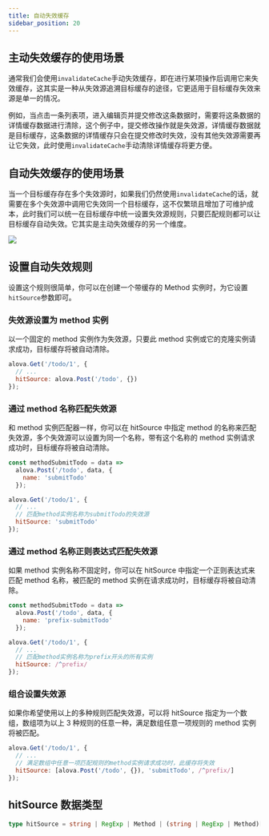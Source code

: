 ```yaml
---
title: 自动失效缓存
sidebar_position: 20
---
```


## 主动失效缓存的使用场景

通常我们会使用`invalidateCache`手动失效缓存，即在进行某项操作后调用它来失效缓存，这其实是一种从失效源追溯目标缓存的途径，它更适用于目标缓存失效来源是单一的情况。

例如，当点击一条列表项，进入编辑页并提交修改这条数据时，需要将这条数据的详情缓存数据进行清除，这个例子中，提交修改操作就是失效源，详情缓存数据就是目标缓存，这条数据的详情缓存只会在提交修改时失效，没有其他失效源需要再让它失效，此时使用`invalidateCache`手动清除详情缓存将更方便。

## 自动失效缓存的使用场景

当一个目标缓存存在多个失效源时，如果我们仍然使用`invalidateCache`的话，就需要在多个失效源中调用它失效同一个目标缓存，这不仅繁琐且增加了可维护成本，此时我们可以统一在目标缓存中统一设置失效源规则，只要匹配规则都可以让目标缓存自动失效。它其实是主动失效缓存的另一个维度。

![](https://user-images.githubusercontent.com/29848971/218662359-d7b999ba-2203-40e0-8152-f4159a6fb8e3.png)

## 设置自动失效规则

设置这个规则很简单，你可以在创建一个带缓存的 Method 实例时，为它设置`hitSource`参数即可。

### 失效源设置为 method 实例

以一个固定的 method 实例作为失效源，只要此 method 实例或它的克隆实例请求成功，目标缓存将被自动清除。

```javascript
alova.Get('/todo/1', {
  // ...
  hitSource: alova.Post('/todo', {})
});
```

### 通过 method 名称匹配失效源

和 method 实例匹配器一样，你可以在 hitSource 中指定 method 的名称来匹配失效源，多个失效源可以设置为同一个名称，带有这个名称的 method 实例请求成功时，目标缓存将被自动清除。

```javascript
const methodSubmitTodo = data =>
  alova.Post('/todo', data, {
    name: 'submitTodo'
  });

alova.Get('/todo/1', {
  // ...
  // 匹配method实例名称为submitTodo的失效源
  hitSource: 'submitTodo'
});
```

### 通过 method 名称正则表达式匹配失效源

如果 method 实例名称不固定时，你可以在 hitSource 中指定一个正则表达式来匹配 method 名称，被匹配的 method 实例在请求成功时，目标缓存将被自动清除。

```javascript
const methodSubmitTodo = data =>
  alova.Post('/todo', data, {
    name: 'prefix-submitTodo'
  });

alova.Get('/todo/1', {
  // ...
  // 匹配method实例名称为prefix开头的所有实例
  hitSource: /^prefix/
});
```

### 组合设置失效源

如果你希望使用以上的多种规则匹配失效源，可以将 hitSource 指定为一个数组，数组项为以上 3 种规则的任意一种，满足数组任意一项规则的 method 实例将被匹配。

```javascript
alova.Get('/todo/1', {
  // ...
  // 满足数组中任意一项匹配规则的method实例请求成功时，此缓存将失效
  hitSource: [alova.Post('/todo', {}), 'submitTodo', /^prefix/]
});
```

## hitSource 数据类型

```typescript
type hitSource = string | RegExp | Method | (string | RegExp | Method)[];
```
